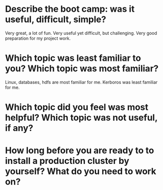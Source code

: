 # Describe the boot camp: was it useful, difficult, simple?

Very great, a lot of fun. Very useful yet difficult, but challenging. 
Very good preparation for my project work.

# Which topic was least familiar to you? Which topic was most familiar?

Linux, databases, hdfs are most familiar for me.
Kerboros was least familiar for me.

# Which topic did you feel was most helpful? Which topic was not useful, if any?


# How long before you are ready to to install a production cluster by yourself? What do you need to work on?
